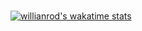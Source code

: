 ###
[![willianrod's wakatime stats](https://github-readme-stats.vercel.app/api/wakatime?username=willianrod)](https://github.com/SpensDee/github-readme-stats)

